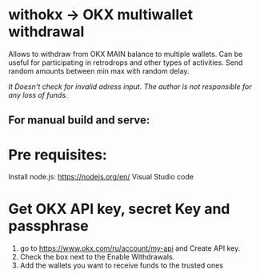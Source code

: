 # withokx -> OKX multiwallet withdrawal
Allows to withdraw from OKX MAIN balance to multiple wallets.
Can be useful for participating in retrodrops and other types of activities.
Send random amounts between min max with random delay.

*It Doesn't check for invalid adress input. The author is not responsible for any loss of funds.*

## For manual build and serve:
# Pre requisites:
Install node.js: https://nodejs.org/en/
Visual Studio code
# Get OKX API key, secret Key and passphrase
1. go to https://www.okx.com/ru/account/my-api and Create API key.
2. Сheck the box next to the Enable Withdrawals.
3. Add the wallets you want to receive funds to the trusted ones